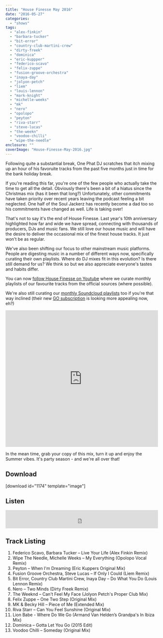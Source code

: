 ```yaml
---
title: "House Finesse May 2016"
date: "2016-05-27"
categories: 
  - "shows"
tags: 
  - "alex-finkin"
  - "barbara-tucker"
  - "bit-error"
  - "country-club-martini-crew"
  - "dirty-freek"
  - "dominica"
  - "eric-kuppper"
  - "federico-scavo"
  - "felix-zuppe"
  - "fusion-groove-orchestra"
  - "inaya-day"
  - "jolyon-petch"
  - "liem"
  - "louis-lennon"
  - "mark-knight"
  - "michelle-weeks"
  - "mk"
  - "nero"
  - "opolopo"
  - "peyton"
  - "riva-starr"
  - "steve-lucas"
  - "the-weekn"
  - "voodoo-chilli"
  - "wipe-the-needle"
enclosure: ""
coverImage: "House-Finesse-May-2016.jpg"
---
```


Following quite a substantial break, One Phat DJ scratches that itch mixing up an hour of his favoruite tracks from the past five months just in time for the bank holiday break.

If you're reading this far, you're one of the few people who actually take the time to get all the detail. Obviously there's been a bit of a hiatus since the Christmas mix (has it been that long?) Unfortunately, other commitments have taken priority over recent years leaving the podcast feeling a bit neglected. One half of the Soul Jackerz has recently become a dad too so his commitments have changed as well. Life is taking over!

That's not to say it's the end of House Finesse. Last year's 10th anniversary highlighted how far and wide we have spread, connecting with thousands of producers, DJs and music fans. We still love our house music and will have the desire to deliver the occasional mix of the finest house tracks. It just won't be as regular.

We've also been shifting our focus to other mainstream music platforms. People are digesting music in a number of different ways now, specifically curating their own playlists. Where do DJ mixes fit in this evolution? Is there still demand for us? We think so but we also appreciate everyone's tastes and habits differ.

You can now [follow House Finesse on Youtube](https://www.youtube.com/channel/UCXhRURxaNkKS4YytBGqlKEA) where we curate monthly playlists of our favourite tracks from the official sources (where possible).

<script src="https://apis.google.com/js/platform.js"></script>

We're also still curating our [monthly Soundcloud playlists](https://soundcloud.com/housefinesse/sets) too if you're that way inclined (their new [GO subscription](https://soundcloud.com/go) is looking more appealing now, eh?)

<iframe width="100%" height="450" scrolling="no" frameborder="no" src="https://w.soundcloud.com/player/?url=https%3A//api.soundcloud.com/users/21882147&amp;auto_play=false&amp;hide_related=false&amp;show_comments=true&amp;show_user=true&amp;show_reposts=false&amp;visual=true"></iframe>

In the mean time, grab your copy of this mix, turn it up and enjoy the Summer vibes. It's party season - and we're all over that!

## Download

\[download id="1174" template="image"\]

## Listen

<iframe width="100%" height="60" src="https://www.mixcloud.com/widget/iframe/?feed=https%3A%2F%2Fwww.mixcloud.com%2Fhousefinesse%2Fhouse-finesse-may-2016%2F&amp;hide_cover=1&amp;mini=1&amp;light=1" frameborder="0"></iframe>

## Track Listing

1. Federico Scavo, Barbara Tucker – Live Your Life (Alex Finkin Remix)
2. Wipe The Needle, Michelle Weeks – My Everything (Opolopo Vocal Remix)
3. Peyton – When I'm Dreaming (Eric Kuppers Original Mix)
4. Fusion Groove Orchestra, Steve Lucas – If Only I Could (Liem Remix)
5. Bit Error, Country Club Martini Crew, Inaya Day – Do What You Do (Louis Lennon Remix)
6. Nero – Two Minds (Dirty Freek Remix)
7. The Weeknd – Can't Feel My Face (Jolyon Petch's Proper Club Mix)
8. Felix Zuppe – One Two Step (Original Mix)
9. MK & Becky Hill – Piece of Me (Extended Mix)
10. Riva Starr – Can You Feel Sunshine (Original Mix)
11. Lion Babe - Where Do We Go (Armand Van Helden’s Grandpa's In Ibiza Mix)
12. Dominica – Gotta Let You Go (2015 Edit)
13. Voodoo Chilli – Someday (Original Mix)
